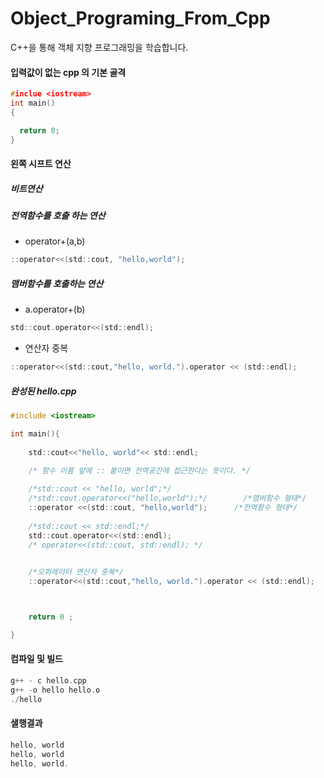 # Object_Programing_From_Cpp
C++을 통해 객체 지향 프로그래밍을 학습합니다.

#### 입력값이 없는 cpp 의 기본 골격
```c
#inclue <iostream>
int main()
{

  return 0;
}
```
#### 왼쪽 시프트 연산
  ##### 비트연산
  ##### 전역함수를 호출 하는 연산
  - operator+(a,b)
  ```c
  ::operator<<(std::cout, "hello,world");
  ```
  ##### 맴버함수를 호출하는 연산
  - a.operator+(b)
  ```c
  std::cout.operator<<(std::endl);
  ```
  - 연산자 중복
  ```c
  ::operator<<(std::cout,"hello, world.").operator << (std::endl);
  ```
  
##### 완성된 hello.cpp
```c
#include <iostream>

int main(){
    
    std::cout<<"hello, world"<< std::endl;
    
    /* 함수 이름 앞에 :: 붙이면 전역공간에 접근한다는 뜻이다. */

    /*std::cout << "hello, world";*/
    /*std::cout.operator<<("hello,world");*/        /*맴버함수 형태*/
    ::operator <<(std::cout, "hello,world");      /*전역함수 형태*/
    
    /*std::cout << std::endl;*/
    std::cout.operator<<(std::endl);
    /* operator<<(std::cout, std::endl); */
    

    /*오퍼레이터 연산자 중복*/
    ::operator<<(std::cout,"hello, world.").operator << (std::endl);



    return 0 ;

}
```
#### 컴파일 및 빌드
```c
g++ - c hello.cpp
g++ -o hello hello.o
./hello
```
#### 샐행결과
```c
hello, world
hello, world
hello, world.
```
